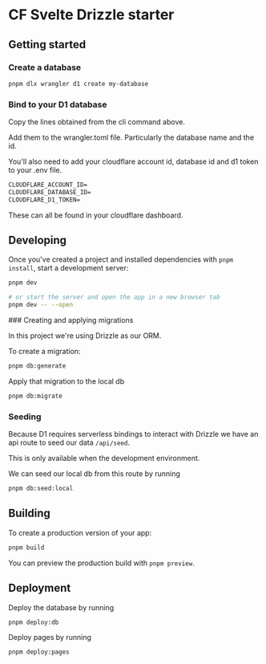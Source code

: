 # CF Svelte Drizzle starter

## Getting started

### Create a database

```bash
pnpm dlx wrangler d1 create my-database
```

### Bind to your D1 database

Copy the lines obtained from the cli command above.

Add them to the wrangler.toml file. Particularly the database name and the id.

You'll also need to add your cloudflare account id, database id and d1 token to your .env file.

```txt
CLOUDFLARE_ACCOUNT_ID=
CLOUDFLARE_DATABASE_ID=
CLOUDFLARE_D1_TOKEN=
```

These can all be found in your cloudflare dashboard.

## Developing

Once you've created a project and installed dependencies with `pnpm install`, start a development server:

```bash
pnpm dev

# or start the server and open the app in a new browser tab
pnpm dev -- --open
```

### Creating and applying migrations

In this project we're using Drizzle as our ORM.

To create a migration:

```bash
pnpm db:generate
```

Apply that migration to the local db

```bash
pnpm db:migrate
```

### Seeding

Because D1 requires serverless bindings to interact with Drizzle we have an api route to seed our data `/api/seed`.

This is only available when the development environment.

We can seed our local db from this route by running

```bash
pnpm db:seed:local
```

## Building

To create a production version of your app:

```bash
pnpm build
```

You can preview the production build with `pnpm preview`.

## Deployment

Deploy the database by running

```bash
pnpm deploy:db
```

Deploy pages by running

```bash
pnpm deploy:pages
```
